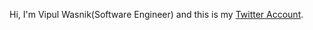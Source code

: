 Hi, I'm Vipul Wasnik(Software Engineer) and this is my [Twitter Account](https://twitter.com/vipulwasnik01).
